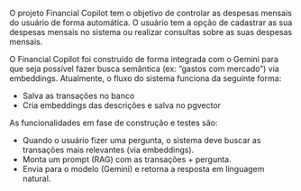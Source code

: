O projeto Financial Copilot tem o objetivo de controlar as despesas mensais do usuário de forma automática.
O usuário tem a opção de cadastrar as sua despesas mensais no sistema ou realizar consultas sobre as suas despesas mensais.

O Financial Copilot foi construído de forma integrada com o Gemini para que seja possível 
fazer busca semântica (ex: “gastos com mercado”) via embeddings. Atualmente, o fluxo do sistema funciona da seguinte forma:
- Salva as transações no banco
- Cria embeddings das descrições e salva no pgvector

As funcionalidades em fase de construção e testes são:
- Quando o usuário fizer uma pergunta, o sistema deve buscar as transações mais relevantes (via embeddings).
- Monta um prompt (RAG) com as transações + pergunta.
- Envia para o modelo (Gemini) e retorna a resposta em linguagem natural.
